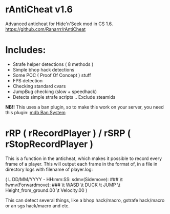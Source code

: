 # rAntiCheat v1.6

Advanced anticheat for Hide'n'Seek mod in CS 1.6. https://github.com/Ranarrr/rAntiCheat

# Includes:
- Strafe helper detections ( 8 methods )
- Simple bhop hack detections
- Some POC ( Proof Of Concept ) stuff
- FPS detection
- Checking standard cvars
- JumpBug checking (slow + speedhack)
- Detects simple strafe scripts
.. Exclude steamids

**NB!!**
This uses a ban plugin, so to make this work on your server, you need this plugin:
[mdb Ban System](http://www.ehrs.info/mdbbans/mdb_ban_system.amxx)

# rRP ( rRecordPlayer ) / rSRP ( rStopRecordPlayer )
This is a function in the anticheat, which makes it possible to record every frame of a player.
This will output each frame in the format of, in a file in directory logs with filename of player.log:

( L DD/MM/YYYY - HH:mm:SS: sdmv(Sidemove): ### \t fwmv(Forwardmove): ### \t WASD \t DUCK \t JUMP \t Height_from_ground.00 \t Velocity.00 )

This can detect several things, like a bhop hack/macro, gstrafe hack/macro or an sgs hack/macro and etc.
